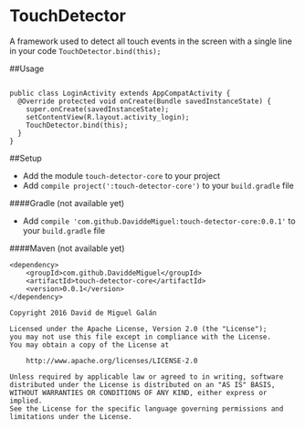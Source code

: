 # TouchDetector
A framework used to detect all touch events in the screen with a single line in your code `TouchDetector.bind(this);`

##Usage
````

public class LoginActivity extends AppCompatActivity {
  @Override protected void onCreate(Bundle savedInstanceState) {
    super.onCreate(savedInstanceState);
    setContentView(R.layout.activity_login);
    TouchDetector.bind(this);
  }
}

````

##Setup
- Add the module `touch-detector-core` to your project
- Add `compile project(':touch-detector-core')` to your `build.gradle` file

####Gradle (not available yet)
- Add `compile 'com.github.DaviddeMiguel:touch-detector-core:0.0.1'` to your `build.gradle` file

####Maven (not available yet)
````
<dependency>
    <groupId>com.github.DaviddeMiguel</groupId>
    <artifactId>touch-detector-core</artifactId>
    <version>0.0.1</version>
</dependency>
````


````
Copyright 2016 David de Miguel Galán

Licensed under the Apache License, Version 2.0 (the "License");
you may not use this file except in compliance with the License.
You may obtain a copy of the License at

    http://www.apache.org/licenses/LICENSE-2.0

Unless required by applicable law or agreed to in writing, software
distributed under the License is distributed on an "AS IS" BASIS,
WITHOUT WARRANTIES OR CONDITIONS OF ANY KIND, either express or implied.
See the License for the specific language governing permissions and
limitations under the License.
````
